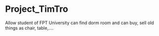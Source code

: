 # Project_TimTro
Allow student of FPT  University can find dorm room and can buy, sell old things as chair, table,....
